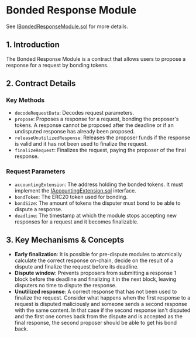 # Bonded Response Module

See [IBondedResponseModule.sol](/solidity/interfaces/modules/response/IBondedResponseModule.sol/interface.IBondedResponseModule.md) for more details.

## 1. Introduction

The Bonded Response Module is a contract that allows users to propose a response for a request by bonding tokens.

## 2. Contract Details

### Key Methods

- `decodeRequestData`: Decodes request parameters.
- `propose`: Proposes a response for a request, bonding the proposer's tokens. A response cannot be proposed after the deadline or if an undisputed response has already been proposed.
- `releaseUnutilizedResponse`: Releases the proposer funds if the response is valid and it has not been used to finalize the request.
- `finalizeRequest`: Finalizes the request, paying the proposer of the final response.

### Request Parameters

- `accountingExtension`: The address holding the bonded tokens. It must implement the [IAccountingExtension.sol](/solidity/interfaces/extensions/IAccountingExtension.sol/interface.IAccountingExtension.md) interface.
- `bondToken`: The ERC20 token used for bonding.
- `bondSize`: The amount of tokens the disputer must bond to be able to dispute a response.
- `deadline`: The timestamp at which the module stops accepting new responses for a request and it becomes finalizable.

## 3. Key Mechanisms & Concepts

- **Early finalization**: It is possible for pre-dispute modules to atomically calculate the correct response on-chain, decide on the result of a dispute and finalize the request before its deadline.
- **Dispute window**: Prevents proposers from submitting a response 1 block before the deadline and finalizing it in the next block, leaving disputers no time to dispute the response.
- **Unutilized response**: A correct response that has not been used to finalize the request. Consider what happens when the first response to a request is disputed maliciously and someone sends a second response with the same content. In that case if the second response isn't disputed and the first one comes back from the dispute and is accepted as the final response, the second proposer should be able to get his bond back.
